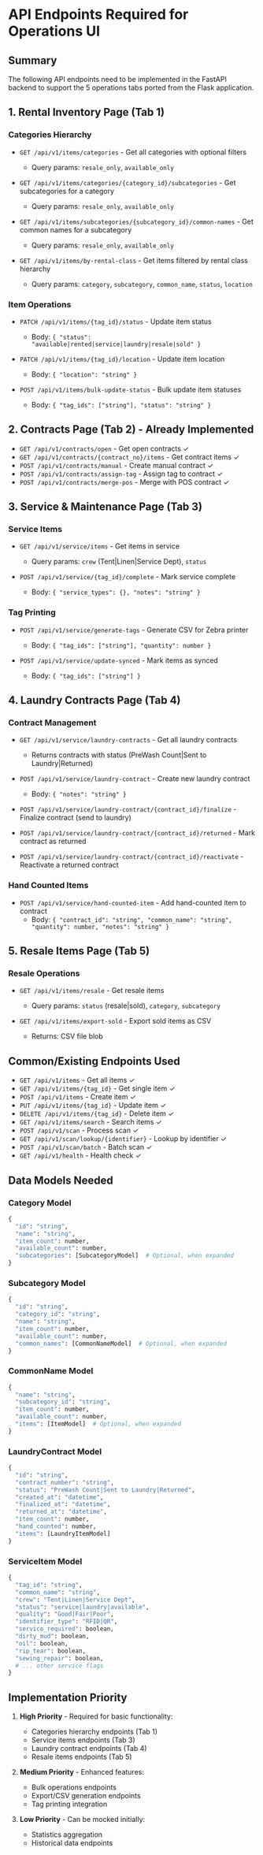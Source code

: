 # API Endpoints Required for Operations UI

## Summary
The following API endpoints need to be implemented in the FastAPI backend to support the 5 operations tabs ported from the Flask application.

## 1. Rental Inventory Page (Tab 1)

### Categories Hierarchy
- `GET /api/v1/items/categories` - Get all categories with optional filters
  - Query params: `resale_only`, `available_only`

- `GET /api/v1/items/categories/{category_id}/subcategories` - Get subcategories for a category
  - Query params: `resale_only`, `available_only`

- `GET /api/v1/items/subcategories/{subcategory_id}/common-names` - Get common names for a subcategory
  - Query params: `resale_only`, `available_only`

- `GET /api/v1/items/by-rental-class` - Get items filtered by rental class hierarchy
  - Query params: `category`, `subcategory`, `common_name`, `status`, `location`

### Item Operations
- `PATCH /api/v1/items/{tag_id}/status` - Update item status
  - Body: `{ "status": "available|rented|service|laundry|resale|sold" }`

- `PATCH /api/v1/items/{tag_id}/location` - Update item location
  - Body: `{ "location": "string" }`

- `POST /api/v1/items/bulk-update-status` - Bulk update item statuses
  - Body: `{ "tag_ids": ["string"], "status": "string" }`

## 2. Contracts Page (Tab 2) - Already Implemented
- `GET /api/v1/contracts/open` - Get open contracts ✓
- `GET /api/v1/contracts/{contract_no}/items` - Get contract items ✓
- `POST /api/v1/contracts/manual` - Create manual contract ✓
- `POST /api/v1/contracts/assign-tag` - Assign tag to contract ✓
- `POST /api/v1/contracts/merge-pos` - Merge with POS contract ✓

## 3. Service & Maintenance Page (Tab 3)

### Service Items
- `GET /api/v1/service/items` - Get items in service
  - Query params: `crew` (Tent|Linen|Service Dept), `status`

- `POST /api/v1/service/{tag_id}/complete` - Mark service complete
  - Body: `{ "service_types": {}, "notes": "string" }`

### Tag Printing
- `POST /api/v1/service/generate-tags` - Generate CSV for Zebra printer
  - Body: `{ "tag_ids": ["string"], "quantity": number }`

- `POST /api/v1/service/update-synced` - Mark items as synced
  - Body: `{ "tag_ids": ["string"] }`

## 4. Laundry Contracts Page (Tab 4)

### Contract Management
- `GET /api/v1/service/laundry-contracts` - Get all laundry contracts
  - Returns contracts with status (PreWash Count|Sent to Laundry|Returned)

- `POST /api/v1/service/laundry-contract` - Create new laundry contract
  - Body: `{ "notes": "string" }`

- `POST /api/v1/service/laundry-contract/{contract_id}/finalize` - Finalize contract (send to laundry)

- `POST /api/v1/service/laundry-contract/{contract_id}/returned` - Mark contract as returned

- `POST /api/v1/service/laundry-contract/{contract_id}/reactivate` - Reactivate a returned contract

### Hand Counted Items
- `POST /api/v1/service/hand-counted-item` - Add hand-counted item to contract
  - Body: `{ "contract_id": "string", "common_name": "string", "quantity": number, "notes": "string" }`

## 5. Resale Items Page (Tab 5)

### Resale Operations
- `GET /api/v1/items/resale` - Get resale items
  - Query params: `status` (resale|sold), `category`, `subcategory`

- `GET /api/v1/items/export-sold` - Export sold items as CSV
  - Returns: CSV file blob

## Common/Existing Endpoints Used
- `GET /api/v1/items` - Get all items ✓
- `GET /api/v1/items/{tag_id}` - Get single item ✓
- `POST /api/v1/items` - Create item ✓
- `PUT /api/v1/items/{tag_id}` - Update item ✓
- `DELETE /api/v1/items/{tag_id}` - Delete item ✓
- `GET /api/v1/items/search` - Search items ✓
- `POST /api/v1/scan` - Process scan ✓
- `GET /api/v1/scan/lookup/{identifier}` - Lookup by identifier ✓
- `POST /api/v1/scan/batch` - Batch scan ✓
- `GET /api/v1/health` - Health check ✓

## Data Models Needed

### Category Model
```python
{
  "id": "string",
  "name": "string",
  "item_count": number,
  "available_count": number,
  "subcategories": [SubcategoryModel]  # Optional, when expanded
}
```

### Subcategory Model
```python
{
  "id": "string",
  "category_id": "string",
  "name": "string",
  "item_count": number,
  "available_count": number,
  "common_names": [CommonNameModel]  # Optional, when expanded
}
```

### CommonName Model
```python
{
  "name": "string",
  "subcategory_id": "string",
  "item_count": number,
  "available_count": number,
  "items": [ItemModel]  # Optional, when expanded
}
```

### LaundryContract Model
```python
{
  "id": "string",
  "contract_number": "string",
  "status": "PreWash Count|Sent to Laundry|Returned",
  "created_at": "datetime",
  "finalized_at": "datetime",
  "returned_at": "datetime",
  "item_count": number,
  "hand_counted": number,
  "items": [LaundryItemModel]
}
```

### ServiceItem Model
```python
{
  "tag_id": "string",
  "common_name": "string",
  "crew": "Tent|Linen|Service Dept",
  "status": "service|laundry|available",
  "quality": "Good|Fair|Poor",
  "identifier_type": "RFID|QR",
  "service_required": boolean,
  "dirty_mud": boolean,
  "oil": boolean,
  "rip_tear": boolean,
  "sewing_repair": boolean,
  # ... other service flags
}
```

## Implementation Priority
1. **High Priority** - Required for basic functionality:
   - Categories hierarchy endpoints (Tab 1)
   - Service items endpoints (Tab 3)
   - Laundry contract endpoints (Tab 4)
   - Resale items endpoints (Tab 5)

2. **Medium Priority** - Enhanced features:
   - Bulk operations endpoints
   - Export/CSV generation endpoints
   - Tag printing integration

3. **Low Priority** - Can be mocked initially:
   - Statistics aggregation
   - Historical data endpoints